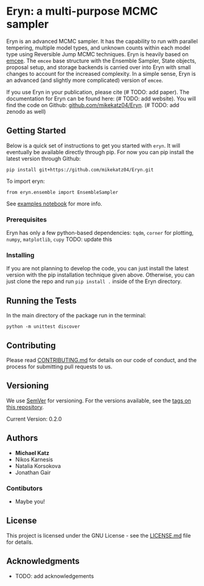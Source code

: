 # Eryn: a multi-purpose MCMC sampler

Eryn is an advanced MCMC sampler. It has the capability to run with parallel tempering, multiple model types, and unknown counts within each model type using Reversible Jump MCMC techniques. Eryn is heavily based on [emcee](https://emcee.readthedocs.io/en/stable/). The `emcee` base structure with the Ensemble Sampler, State objects, proposal setup, and storage backends is carried over into Eryn with small changes to account for the increased complexity. In a simple sense, Eryn is an advanced (and slightly more complicated) version of `emcee`. 

If you use Eryn in your publication, please cite (# TODO: add paper). The documentation for Eryn can be found here: (# TODO: add website). You will find the code on Github: [github.com/mikekatz04/Eryn](https://github.com/mikekatz04/Eryn). (# TODO: add zenodo as well)

## Getting Started

Below is a quick set of instructions to get you started with `eryn`. It will eventually be available directly through pip. For now you can pip install the latest version through Github:

```
pip install git+https://github.com/mikekatz04/Eryn.git
```
To import eryn:

```
from eryn.ensemble import EnsembleSampler
```

See [examples notebook](https://github.com/mikekatz04/Eryn/blob/main/examples/Eryn_tutorial.ipynb) for more info.


### Prerequisites

Eryn has only a few python-based dependencies: `tqdm`, `corner` for plotting, `numpy`, `matplotlib`, `cupy` TODO: update this

### Installing

If you are not planning to develop the code, you can just install the latest version with the pip installation technique given above. Otherwise, you can just clone the repo and run `pip install .` inside of the Eryn directory.


## Running the Tests

In the main directory of the package run in the terminal:
```
python -m unittest discover
```


## Contributing

Please read [CONTRIBUTING.md](CONTRIBUTING.md) for details on our code of conduct, and the process for submitting pull requests to us.

## Versioning

We use [SemVer](http://semver.org/) for versioning. For the versions available, see the [tags on this repository](https://github.com/BlackHolePerturbationToolkit/FastEMRIWaveforms/tags).

Current Version: 0.2.0

## Authors

* **Michael Katz**
* Nikos Karnesis
* Natalia Korsokova
* Jonathan Gair

### Contibutors

* Maybe you!

## License

This project is licensed under the GNU License - see the [LICENSE.md](LICENSE.md) file for details.

## Acknowledgments

* TODO: add acknowledgements
